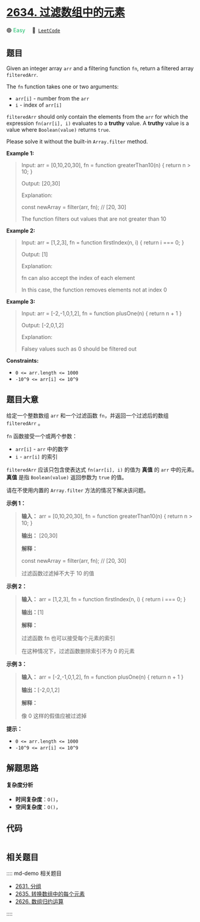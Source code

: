 # [2634. 过滤数组中的元素](https://leetcode.com/problems/filter-elements-from-array)

🟢 <font color=#15bd66>Easy</font>&emsp; 🔗&ensp;[`LeetCode`](https://leetcode.com/problems/filter-elements-from-array)


## 题目

Given an integer array `arr` and a filtering function `fn`, return a filtered
array `filteredArr`.

The `fn` function takes one or two arguments:

  * `arr[i]` \- number from the `arr`
  * `i` \- index of `arr[i]`

`filteredArr` should only contain the elements from the `arr` for which the
expression `fn(arr[i], i)` evaluates to a **truthy** value. A **truthy**
value is a value where `Boolean(value)` returns `true`.

Please solve it without the built-in `Array.filter` method.



**Example 1:**

> Input: arr = [0,10,20,30], fn = function greaterThan10(n) { return n > 10; }
> 
> Output: [20,30]
> 
> Explanation:
> 
> const newArray = filter(arr, fn); // [20, 30]
> 
> The function filters out values that are not greater than 10

**Example 2:**

> Input: arr = [1,2,3], fn = function firstIndex(n, i) { return i === 0; }
> 
> Output: [1]
> 
> Explanation:
> 
> fn can also accept the index of each element
> 
> In this case, the function removes elements not at index 0

**Example 3:**

> Input: arr = [-2,-1,0,1,2], fn = function plusOne(n) { return n + 1 }
> 
> Output: [-2,0,1,2]
> 
> Explanation:
> 
> Falsey values such as 0 should be filtered out

**Constraints:**

  * `0 <= arr.length <= 1000`
  * `-10^9 <= arr[i] <= 10^9`


## 题目大意

给定一个整数数组 `arr` 和一个过滤函数 `fn`，并返回一个过滤后的数组 `filteredArr` 。

`fn` 函数接受一个或两个参数：

  * `arr[i]` \- `arr` 中的数字
  * `i` \- `arr[i]` 的索引

`filteredArr` 应该只包含使表达式 `fn(arr[i], i)` 的值为 **真值** 的 `arr` 中的元素。**真值** 是指
`Boolean(value)` 返回参数为 `true` 的值。

请在不使用内置的 `Array.filter` 方法的情况下解决该问题。



**示例 1：**

> 
> 
> 
> 
> 
> **输入：** arr = [0,10,20,30], fn = function greaterThan10(n) { return n > 10; }
> 
> **输出：** [20,30]
> 
> **解释：**
> 
> const newArray = filter(arr, fn); // [20, 30]
> 
> 过滤函数过滤掉不大于 10 的值

**示例 2：**

> 
> 
> 
> 
> 
> **输入：** arr = [1,2,3], fn = function firstIndex(n, i) { return i === 0; }
> 
> **输出：**[1]
> 
> **解释：**
> 
> 过滤函数 fn 也可以接受每个元素的索引
> 
> 在这种情况下，过滤函数删除索引不为 0 的元素
> 
> 

**示例 3：**

> 
> 
> 
> 
> 
> **输入：** arr = [-2,-1,0,1,2], fn = function plusOne(n) { return n + 1 }
> 
> **输出：**[-2,0,1,2]
> 
> **解释：**
> 
> 像 0 这样的假值应被过滤掉
> 
> 



**提示：**

  * `0 <= arr.length <= 1000`
  * `-10^9 <= arr[i] <= 10^9`


## 解题思路

#### 复杂度分析

- **时间复杂度**：`O()`，
- **空间复杂度**：`O()`，

## 代码

```javascript

```

## 相关题目

:::: md-demo 相关题目
- [2631. 分组](https://leetcode.com/problems/group-by)
- [2635. 转换数组中的每个元素](https://leetcode.com/problems/apply-transform-over-each-element-in-array)
- [2626. 数组归约运算](https://leetcode.com/problems/array-reduce-transformation)

::::
